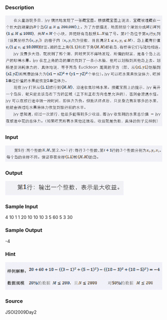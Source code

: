 
### Description
![](/JudgeOnline/images/1560_1.jpg)
### Input
![](/JudgeOnline/images/1560_2.jpg)
### Output
![](/JudgeOnline/images/1560_3.jpg)
### Sample Input
4 10
1 1 20
10 10 10
3 5 60
5 3 30

### Sample Output
-4
### Hint
![](/JudgeOnline/images/1560_4.jpg)
### Source
JSOI2009Day2
